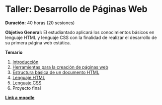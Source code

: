 # Taller: Desarrollo de Páginas Web

**Duración:** 40 horas (20 sesiones)

**Objetivo General:** El estudiantado aplicará los conocimientos básicos en lenguaje HTML y lenguaje CSS con la finalidad de realizar el desarrollo de su primera página web estática.

**Temario**

1. [Introducción](./introducción.md)
2. [Herramientas para la creación de páginas web](./herramientasPaginasWeb.md)
3. [Estructura básica de un documento HTML](./estructuraBasica.md)
4. [Lenguaje HTML](./lenguajeHTML.md)
5. [Lenguaje CSS]()
6. Proyecto final

[**Link a moodle**](https://educacion.pilares.cdmx.gob.mx/)